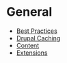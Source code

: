 # General

* [Best Practices](best_practices.md)
* [Drupal Caching](drupal_caching.md)
* [Content](content.md)
* [Extensions](extensions.md)